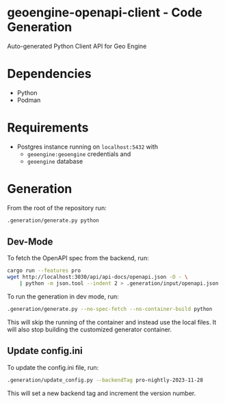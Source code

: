 # geoengine-openapi-client - Code Generation

Auto-generated Python Client API for Geo Engine

# Dependencies

- Python
- Podman

# Requirements

- Postgres instance running on `localhost:5432` with
  - `geoengine:geoengine` credentials and
  - `geoengine` database

# Generation

From the root of the repository run:

```bash
.generation/generate.py python
```

## Dev-Mode

To fetch the OpenAPI spec from the backend, run:

```bash
cargo run --features pro
wget http://localhost:3030/api/api-docs/openapi.json -O - \
    | python -m json.tool --indent 2 > .generation/input/openapi.json
```

To run the generation in dev mode, run:

```bash
.generation/generate.py --no-spec-fetch --no-container-build python
```

This will skip the running of the container and instead use the local files.
It will also stop building the customized generator container.

## Update config.ini

To update the config.ini file, run:

```bash
.generation/update_config.py --backendTag pro-nightly-2023-11-28
```

This will set a new backend tag and increment the version number.

